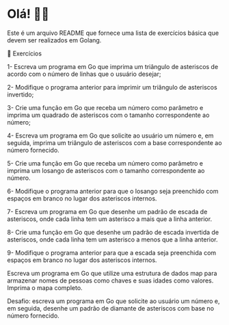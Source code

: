 # Olá! 👋👋

Este é um arquivo README que fornece uma lista de exercícios básica que devem ser realizados em Golang.

📝 Exercícios

1- Escreva um programa em Go que imprima um triângulo de asteriscos de acordo com o número de linhas que o usuário desejar;

2- Modifique o programa anterior para imprimir um triângulo de asteriscos invertido;

3- Crie uma função em Go que receba um número como parâmetro e imprima um quadrado de asteriscos com o tamanho correspondente ao número;

4- Escreva um programa em Go que solicite ao usuário um número e, em seguida, imprima um triângulo de asteriscos com a base correspondente ao número fornecido.

5- Crie uma função em Go que receba um número como parâmetro e imprima um losango de asteriscos com o tamanho correspondente ao número.

6- Modifique o programa anterior para que o losango seja preenchido com espaços em branco no lugar dos asteriscos internos.

7- Escreva um programa em Go que desenhe um padrão de escada de asteriscos, onde cada linha tem um asterisco a mais que a linha anterior.

8- Crie uma função em Go que desenhe um padrão de escada invertida de asteriscos, onde cada linha tem um asterisco a menos que a linha anterior.

9- Modifique o programa anterior para que a escada seja preenchida com espaços em branco no lugar dos asteriscos internos.

Escreva um programa em Go que utilize uma estrutura de dados map para armazenar nomes de pessoas como chaves e suas idades como valores. Imprima o mapa completo.

Desafio: escreva um programa em Go que solicite ao usuário um número e, em seguida, desenhe um padrão de diamante de asteriscos com base no número fornecido.
